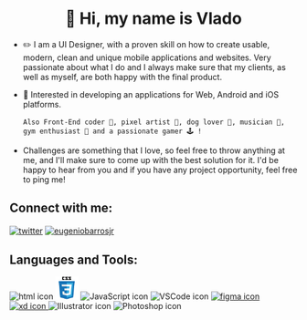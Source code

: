 <h1 align="center">👋 Hi, my name is Vlado</h1>

- ✏️ I am a UI Designer, with a proven skill on how to create usable, modern, clean and unique mobile applications and websites. Very passionate about what I do and I always make sure that my clients, as well as myself, are both happy with the final product.
- 👀 Interested in developing an applications for Web, Android and iOS platforms.

      Also Front-End coder 📱, pixel artist 🎨, dog lover 🐶, musician 🎵, gym enthusiast 💪 and a passionate gamer 🕹️ !

- Challenges are something that I love, so feel free to throw anything at me, and I'll make sure to come up with the best solution for it. I'd be happy to hear from you and if you have any project opportunity, feel free to ping me!

<h2 align="left">Connect with me:</h2>
<p align="left">
<a href="https://twitter.com/dovll4" target="_blank"><img align="center" src="https://raw.githubusercontent.com/rahuldkjain/github-profile-readme-generator/master/src/images/icons/Social/twitter.svg" target="_blank" alt="twitter" height="30" width="40" /></a>
<a href="https://www.linkedin.com/in/vladimir-adamovic-215584148" target="_blank"><img align="center" src="https://raw.githubusercontent.com/rahuldkjain/github-profile-readme-generator/master/src/images/icons/Social/linked-in-alt.svg" target="_blank" alt="eugeniobarrosjr" height="30" width="40" /></a>
</p>

<h2 align="left">Languages and Tools:</h2>
<p align="left">
      <img src="https://upload.wikimedia.org/wikipedia/commons/thumb/6/61/HTML5_logo_and_wordmark.svg/512px-HTML5_logo_and_wordmark.svg.png?20170517184425" alt="html icon"              width="40" height="40"/>
      <img src="https://raw.githubusercontent.com/devicons/devicon/master/icons/css3/css3-original-wordmark.svg" alt="css3 icon" width="40" height="40"/>
      <img src="https://upload.wikimedia.org/wikipedia/commons/thumb/9/99/Unofficial_JavaScript_logo_2.svg/512px-Unofficial_JavaScript_logo_2.svg.png?20141107110902"                alt="JavaScript icon" width="40" height="40"/>
      <img src="https://upload.wikimedia.org/wikipedia/commons/thumb/9/9a/Visual_Studio_Code_1.35_icon.svg/512px-Visual_Studio_Code_1.35_icon.svg.png?20210804221519"                alt="VSCode icon" width="40" height="40"/>
      <a href="https://www.figma.com/" target="_blank" rel="noreferrer"> <img src="https://www.vectorlogo.zone/logos/figma/figma-icon.svg" alt="figma icon" width="40"          height="40"/> </a>
      <a href="https://www.adobe.com/products/xd.html" target="_blank" rel="noreferrer"> <img src="https://cdn.worldvectorlogo.com/logos/adobe-xd.svg" alt="xd icon"                      width="40" height="40"/> </a>
      <img src="https://upload.wikimedia.org/wikipedia/commons/thumb/f/fb/Adobe_Illustrator_CC_icon.svg/512px-Adobe_Illustrator_CC_icon.svg.png?20220814183839" alt="Illustrator icon" width="40" height="40"/>
      <img src="https://upload.wikimedia.org/wikipedia/commons/thumb/a/af/Adobe_Photoshop_CC_icon.svg/512px-Adobe_Photoshop_CC_icon.svg.png?20200616073617" alt="Photoshop icon" width="40" height="40"/>
      </p>

